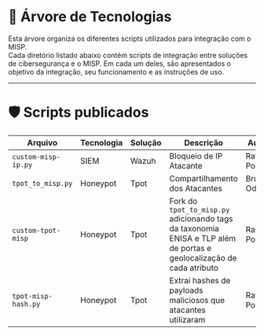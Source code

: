 
# 📘 Árvore de Tecnologias

Esta árvore organiza os diferentes scripts utilizados para integração com o MISP.  
Cada diretório listado abaixo contém scripts de integração entre soluções de cibersegurança e o MISP. Em cada um deles, são apresentados o objetivo da integração, seu funcionamento e as instruções de uso.

---

# 🛡️ Scripts publicados

| Arquivo | Tecnologia | Solução | Descrição | Autor |
|---------|------------|---------|-----------|-------|
| `custom-misp-ip.py`| SIEM | Wazuh | Bloqueio de IP Atacante| Rafael Pontes |
| `tpot_to_misp.py` | Honeypot | Tpot | Compartilhamento dos Atacantes | Bruno Odon|
| `custom-tpot-misp` | Honeypot | Tpot | Fork do `tpot_to_misp.py` adicionando tags da taxonomia ENISA e TLP além de portas e geolocalização de cada atributo | Rafael Pontes |
| `tpot-misp-hash.py` | Honeypot | Tpot | Extrai hashes de payloads maliciosos que atacantes utilizaram | Rafael Pontes |

